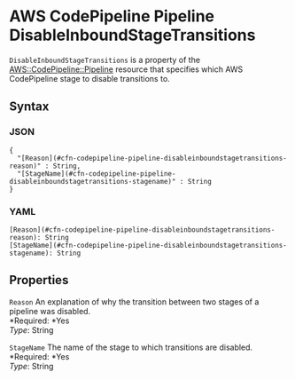 # AWS CodePipeline Pipeline DisableInboundStageTransitions<a name="aws-properties-codepipeline-pipeline-disableinboundstagetransitions"></a>

`DisableInboundStageTransitions` is a property of the [AWS::CodePipeline::Pipeline](aws-resource-codepipeline-pipeline.md) resource that specifies which AWS CodePipeline stage to disable transitions to\.

## Syntax<a name="w3ab2c21c14d385b5"></a>

### JSON<a name="aws-properties-codepipeline-pipeline-disableinboundstagetransitions-syntax.json"></a>

```
{
  "[Reason](#cfn-codepipeline-pipeline-disableinboundstagetransitions-reason)" : String,
  "[StageName](#cfn-codepipeline-pipeline-disableinboundstagetransitions-stagename)" : String
}
```

### YAML<a name="aws-properties-codepipeline-pipeline-disableinboundstagetransitions-syntax.yaml"></a>

```
[Reason](#cfn-codepipeline-pipeline-disableinboundstagetransitions-reason): String
[StageName](#cfn-codepipeline-pipeline-disableinboundstagetransitions-stagename): String
```

## Properties<a name="w3ab2c21c14d385b7"></a>

`Reason`  <a name="cfn-codepipeline-pipeline-disableinboundstagetransitions-reason"></a>
An explanation of why the transition between two stages of a pipeline was disabled\.  
*Required: *Yes  
*Type*: String

`StageName`  <a name="cfn-codepipeline-pipeline-disableinboundstagetransitions-stagename"></a>
The name of the stage to which transitions are disabled\.  
*Required: *Yes  
*Type*: String